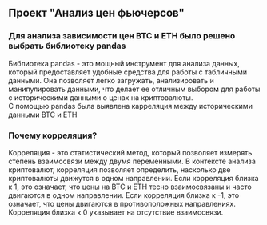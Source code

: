 ## Проект "Анализ цен фьючерсов"

### Для анализа зависимости цен BTC и ETH было решено выбрать библиотеку pandas

Библиотека pandas - это мощный инструмент для анализа данных, который предоставляет удобные средства для работы с
табличными данными. Она позволяет легко загружать, анализировать и манипулировать данными, что делает ее отличным
выбором для работы с историческими данными о ценах на криптовалюты.\
С помощью pandas была выявлена карреляция между историческими данными BTC и ETH

### Почему корреляция?

Корреляция - это статистический метод, который позволяет измерять степень взаимосвязи между двумя переменными. В
контексте анализа криптовалют, корреляция позволяет определить, насколько две криптовалюты движутся в одном направлении.
Если корреляция близка к 1, это означает, что цены на BTC и ETH тесно взаимосвязаны и часто двигаются в одном
направлении. Если корреляция близка к -1, это означает, что цены двигаются в противоположных направлениях. Корреляция
близка к 0 указывает на отсутствие взаимосвязи.